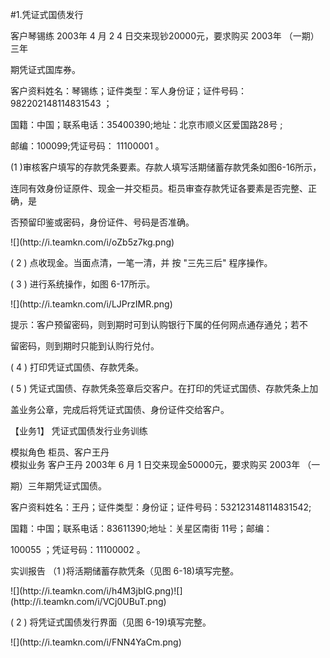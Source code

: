 #1.凭证式国债发行
<p>客户琴锡练 2003年 4 月 2 4 日交来现钞20000元，要求购买 2003年 （一期）三年 </p>
    <p>期凭证式国库券。 </p>
    <p> 客户资料姓名：琴锡练；证件类型：军人身份证；证件号码：982202148114831543 ； </p>
    <p> 国籍：中国；联系电话：35400390;地址：北京市顺义区爱国路28号 ; </p>
    <p> 邮编：100099;凭证号码： 11100001 。 </p>
    <p> (1 )审核客户填写的存款凭条要素。存款人填写活期储蓄存款凭条如图6-16所示， </p>
    <p>连同有效身份证原件、现金一并交柜员。柜员审查存款凭证各要素是否完整、正确，是 </p>
    <p>否预留印鉴或密码，身份证件、号码是否准确。</p>
    <p>![](http://i.teamkn.com/i/oZb5z7kg.png)</p>
    <p>( 2 ) 点收现金。当面点清，一笔一清，并 按 &quot;三先三后&quot; 程序操作。 </p>
    <p> ( 3 ) 进行系统操作，如图 6-17所示。</p>
    <p>![](http://i.teamkn.com/i/LJPrzIMR.png)</p>
    <p> 提示：客户预留密码，则到期时可到认购银行下属的任何网点通存通兑；若不 </p>
    <p>留密码，则到期时只能到认购行兑付。 </p>
    <p> ( 4 ) 打印凭证式国债、存款凭条。 </p>
    <p> ( 5 ) 凭证式国债、存款凭条签章后交客户。在打印的凭证式国债、存款凭条上加 </p>
    <p>盖业务公章，完成后将凭证式国债、身份证件交给客户。 </p>
    <p> 【业务1】       凭证式国债发行业务训练 </p>
    <p> 模拟角色 柜员、客户王丹 <br />
      模拟业务 客户王丹 2003年 6 月 1 日交来现金50000元，要求购买 2003年 （一 </p>
    <p> 期）三年期凭证式国债。 </p>
    <p> 客户资料姓名：王丹；证件类型：身份证；证件号码：532123148114831542; </p>
    <p> 国籍：中国；联系电话：83611390;地址：关星区南街 11号；邮编： </p>
    <p> 100055 ；凭证号码：11100002 。 </p>
    <p> 实训报告 （1 )将活期储蓄存款凭条（见图 6-18)填写完整。 <br />
    </p>
    <p>![](http://i.teamkn.com/i/h4M3jbIG.png)![](http://i.teamkn.com/i/VCj0UBuT.png)</p>
    <p>( 2 ) 将凭证式国债发行界面（见图 6-19)填写完整。 </p>
    <p>![](http://i.teamkn.com/i/FNN4YaCm.png)</p>